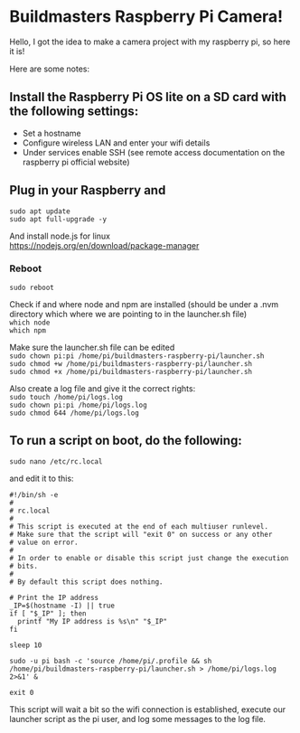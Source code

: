 # Buildmasters Raspberry Pi Camera!
Hello, I got the idea to make a camera project with my raspberry pi, so here it is!  
  
Here are some notes:

## Install the Raspberry Pi OS lite on a SD card with the following settings:  
- Set a hostname  
- Configure wireless LAN and enter your wifi details  
- Under services enable SSH (see remote access documentation on the raspberry pi official website)

## Plug in your Raspberry and  
`sudo apt update`  
`sudo apt full-upgrade -y`

And install node.js for linux  
https://nodejs.org/en/download/package-manager

### Reboot  
`sudo reboot`

Check if and where node and npm are installed (should be under a .nvm directory which where we are pointing to in the launcher.sh file)  
`which node`  
`which npm`

Make sure the launcher.sh file can be edited  
`sudo chown pi:pi /home/pi/buildmasters-raspberry-pi/launcher.sh`  
`sudo chmod +w /home/pi/buildmasters-raspberry-pi/launcher.sh`  
`sudo chmod +x /home/pi/buildmasters-raspberry-pi/launcher.sh`

Also create a log file and give it the correct rights:  
`sudo touch /home/pi/logs.log`  
`sudo chown pi:pi /home/pi/logs.log`  
`sudo chmod 644 /home/pi/logs.log`

## To run a script on boot, do the following:  
`sudo nano /etc/rc.local`

and edit it to this:
```
#!/bin/sh -e
#
# rc.local
#
# This script is executed at the end of each multiuser runlevel.
# Make sure that the script will "exit 0" on success or any other
# value on error.
#
# In order to enable or disable this script just change the execution
# bits.
#
# By default this script does nothing.

# Print the IP address
_IP=$(hostname -I) || true
if [ "$_IP" ]; then
  printf "My IP address is %s\n" "$_IP"
fi

sleep 10

sudo -u pi bash -c 'source /home/pi/.profile && sh /home/pi/buildmasters-raspberry-pi/launcher.sh > /home/pi/logs.log 2>&1' &

exit 0
```

This script will wait a bit so the wifi connection is established, execute our launcher script as the pi user, and log some messages to the log file.